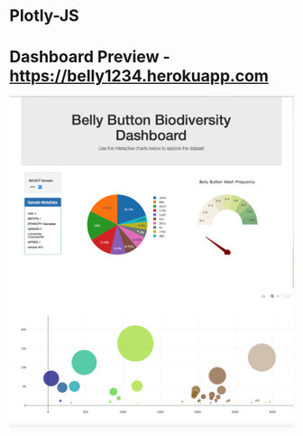 # Plotly-JS
# Dashboard Preview - https://belly1234.herokuapp.com



<img src="image1.png" alt="My cool logo"/>
<img src="image3.png" alt="My cool logo"/>
